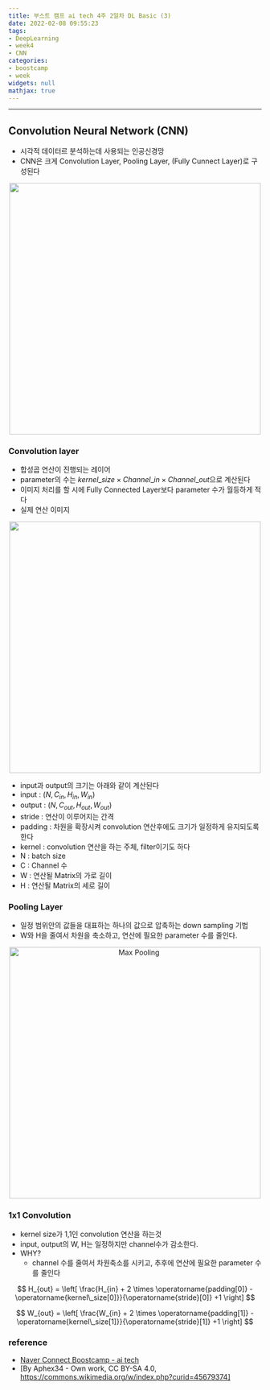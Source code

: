 ```yaml
---
title: 부스트 캠프 ai tech 4주 2일차 DL Basic (3)
date: 2022-02-08 09:55:23
tags:
- DeepLearning
- week4
- CNN
categories:
- boostcamp
- week
widgets: null
mathjax: true
---
```

***
## Convolution Neural Network (CNN)
* 시각적 데이터르 분석하는데 사용되는 인공신경망
* CNN은 크게 Convolution Layer, Pooling Layer, (Fully Cunnect Layer)로 구성된다

<center>

<img src="https://upload.wikimedia.org/wikipedia/commons/6/63/Typical_cnn.png" alt="" width="500px"/>

</center>


### Convolution layer
* 합성곱 연산이 진행되는 레이어
* parameter의 수는 $kernel\_size \times Channel\_in \times Channel\_out$으로 계산된다
* 이미지 처리를 할 시에 Fully Connected Layer보다 parameter 수가 월등하게 적다
* 실제 연산 이미지  

<center>

<img src="/img/Convolution_schematic.gif" alt="" width="500px"/>

</center>

* input과 output의 크기는 아래와 같이 계산된다
* input : $(N, C_{in}, H_{in}, W_{in})$ 
* output : $(N, C_{out}, H_{out}, W_{out})$
* stride : 연산이 이루어지는 간격
* padding : 차원을 확장시켜 convolution 연산후에도 크기가 일정하게 유지되도록 한다
* kernel : convolution 연산을 하는 주체, filter이기도 하다
* N : batch size
* C : Channel 수
* W : 연산될 Matrix의 가로 길이
* H : 연산될 Matrix의 세로 길이

### Pooling Layer
* 일정 범위안의 값들을 대표하는 하나의 값으로 압축하는 down sampling 기법
* W와 H을 줄여서 차원을 축소하고, 연산에 필요한 parameter 수를 줄인다.

<center>

<img src="https://upload.wikimedia.org/wikipedia/commons/e/e9/Max_pooling.png" alt="Max Pooling" width="500px"/>

</center>

### 1x1 Convolution
* kernel size가 1,1인 convolution 연산을 하는것
* input, output의 W, H는 일정하지만 channel수가 감소한다.
* WHY?  
  * channel 수를 줄여서 차원축소를 시키고, 추후에 연산에 필요한 parameter 수를 줄인다

$$
H_{out} = \left[ \frac{H_{in} + 2 \times \operatorname{padding[0]} - \operatorname{kernel\_size[0]}}{\operatorname{stride}[0]} +1 \right]
$$
  
$$
W_{out} = \left[ \frac{W_{in} + 2 \times \operatorname{padding[1]} - \operatorname{kernel\_size[1]}}{\operatorname{stride}[1]} +1 \right]
$$

### reference
* [Naver Connect Boostcamp - ai tech](https://boostcamp.connect.or.kr/program_ai.html)
* [By Aphex34 - Own work, CC BY-SA 4.0, https://commons.wikimedia.org/w/index.php?curid=45679374]
